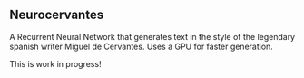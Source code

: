 ## Neurocervantes

A Recurrent Neural Network that generates text in the style of the legendary spanish writer Miguel de Cervantes. Uses a GPU for faster generation.

This is work in progress!

